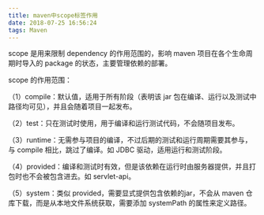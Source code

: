 ```yaml
---
title: maven中scope标签作用
date: 2018-07-25 16:56:24
tags: Maven
---
```


scope 是用来限制 dependency 的作用范围的，影响 maven 项目在各个生命周期时导入的 package 的状态，主要管理依赖的部署。

scope 的作用范围：

（1）compile：默认值，适用于所有阶段（表明该 jar 包在编译、运行以及测试中路径均可见），并且会随着项目一起发布。

（2）test：只在测试时使用，用于编译和运行测试代码，不会随项目发布。

（3）runtime：无需参与项目的编译，不过后期的测试和运行周期需要其参与，与 compile 相比，跳过了编译。如 JDBC 驱动，适用运行和测试阶段。

（4）provided：编译和测试时有效，但是该依赖在运行时由服务器提供，并且打包时也不会被包含进去。如 servlet-api。

（5）system：类似 provided，需要显式提供包含依赖的jar，不会从 maven 仓库下载，而是从本地文件系统获取，需要添加 systemPath 的属性来定义路径。